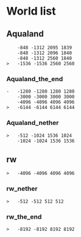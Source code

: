 ﻿# World list  

## Aqualand  

     	-848 -1312 2095 1839  
     	-848 -1312 2096 1840  
     	-848 -1312 2560 1840  
    >	-1536 -1536 2560 2560  

### Aqualand_the_end  

    -	-1280 -1280 1280 1280  
     	-3000 -3000 3000 3000  
     	-4096 -4096 4096 4096  
    >	-6144 -6144 6144 6144  

### Aqualand_nether  

    >	-512 -1024 1536 1024  
     	-1024 -1024 1536 1536  

## rw  

    >	-4096 -4096 4096 4096  

### rw_nether  

    >	-512 -512 512 512  

### rw_the_end  

    >	-8192 -8192 8192 8192